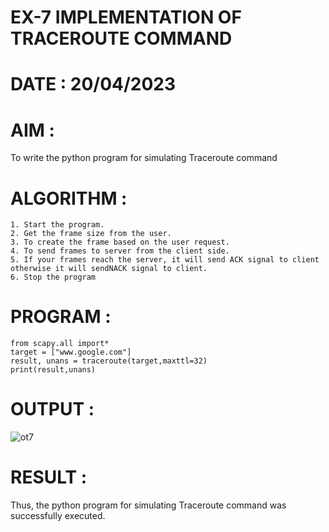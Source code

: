 # EX-7 IMPLEMENTATION OF TRACEROUTE COMMAND

# DATE : 20/04/2023

# AIM :
To write the python program for simulating Traceroute command


# ALGORITHM :
```
1. Start the program.
2. Get the frame size from the user.
3. To create the frame based on the user request.
4. To send frames to server from the client side.
5. If your frames reach the server, it will send ACK signal to client
otherwise it will sendNACK signal to client.
6. Stop the program
```
# PROGRAM :
```
from scapy.all import*
target = ["www.google.com"]
result, unans = traceroute(target,maxttl=32)
print(result,unans)
```

# OUTPUT :

![ot7](https://github.com/JeyaKrishnaSJ/EX-7/assets/118707091/65510dfc-7683-4384-a66c-72376061eef8)



# RESULT :
Thus, the python program for simulating Traceroute command was successfully executed.
